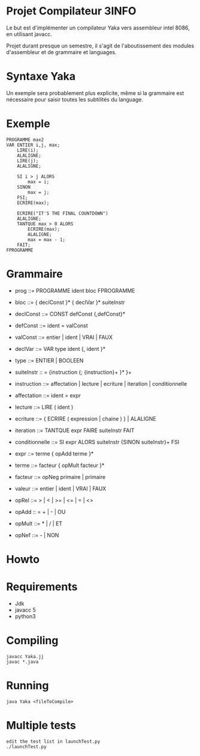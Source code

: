 Projet Compilateur 3INFO
=========

Le but est d'implémenter un compilateur Yaka vers assembleur intel 8086, en utilisant javacc.

Projet durant presque un semestre, il s'agit de l'aboutissement des modules d'assembleur et de grammaire et languages.


Syntaxe Yaka
=========

Un exemple sera probablement plus explicite, même si la grammaire est nécessaire pour saisir toutes les subtilités du language.


Exemple
========

	PROGRAMME max2
	VAR ENTIER i,j, max;
	    LIRE(i);
	    ALALIGNE;
	    LIRE(j);
	    ALALIGNE;

	    SI i > j ALORS
	        max = i;
	    SINON
	        max = j;
	    FSI;
	    ECRIRE(max);

	    ECRIRE("IT'S THE FINAL COUNTDOWN")
	    ALALIGNE;
	    TANTQUE max > 0 ALORS
	    	ECRIRE(max);
	    	ALALIGNE;
	    	max = max - 1;
	    FAIT;
	FPROGRAMME



Grammaire
========

- prog ::= PROGRAMME ident bloc FPROGRAMME
- bloc ::= { declConst }* { declVar }* suiteInstr

- declConst ::= CONST defConst {,defConst}*
- defConst ::= ident = valConst
- valConst ::= entier | ident | VRAI | FAUX

- declVar ::= VAR type ident {, ident }*
- type ::= ENTIER | BOOLEEN

- suiteInstr :: = {instruction {; {instruction}+ }* }+

- instruction ::= affectation | lecture | ecriture | iteration | conditionnelle

- affectation ::= ident = expr

- lecture ::= LIRE ( ident )

- ecriture ::= { ECRIRE ( expression | chaine ) } | ALALIGNE

- iteration ::= TANTQUE expr FAIRE suiteInstr FAIT

- conditionnelle ::= SI expr ALORS suiteInstr {SINON suiteInstr}+ FSI


- expr ::= terme { opAdd terme }*
- terme ::= facteur { opMult facteur }*
- facteur ::= opNeg primaire | primaire
- valeur ::= entier | ident | VRAI | FAUX
- opRel ::= > | < | >= | <= | = | <>
- opAdd :: = + | - | OU
- opMult ::= * | / | ET
- opNef ::= - | NON


Howto
=========

Requirements
========
- Jdk
- javacc 5
- python3


Compiling
========

	javacc Yaka.jj
	javac *.java

Running
========

	java Yaka <fileToCompile>

Multiple tests
========

	edit the test list in launchTest.py
	./launchTest.py